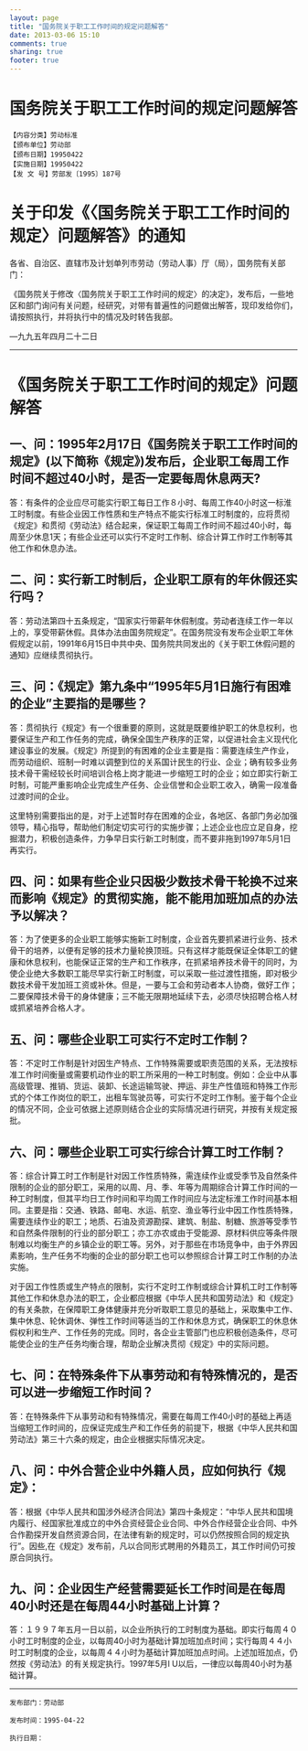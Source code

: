 ```yaml
---
layout: page
title: "国务院关于职工工作时间的规定问题解答"
date: 2013-03-06 15:10
comments: true
sharing: true
footer: true
---
```



# 国务院关于职工工作时间的规定问题解答

	【内容分类】劳动标准
	【颁布单位】劳动部
	【颁布日期】19950422
	【实施日期】19950422
	【发 文 号】劳部发〔1995〕187号

# 关于印发《〈国务院关于职工工作时间的规定〉问题解答》的通知


各省、自治区、直辖市及计划单列市劳动（劳动人事）厅（局），国务院有关部门：

《国务院关于修改〈国务院关于职工工作时间的规定〉的决定》，发布后，一些地区和部门询问有关问题，经研究，对带有普遍性的问题做出解答，现印发给你们，请按照执行，并将执行中的情况及时转告我部。

—九九五年四月二十二日

----

# 《国务院关于职工工作时间的规定》问题解答

## 一、问：1995年2月17日《国务院关于职工工作时间的规定》(以下简称《规定》)发布后，企业职工每周工作时间不超过40小时，是否一定要每周休息两天?

答：有条件的企业应尽可能实行职工每日工作８小时、每周工作40小时这一标淮工时制度。有些企业因工作性质和生产特点不能实行标准工时制度的，应将贯彻《规定》和贯彻《劳动法》结合起来，保证职工每周工作时间不超过40小时，每周至少休息1天；有些企业还可以实行不定时工作制、综合计算工作时工作制等其他工作和休息办法。

## 二、问：实行新工时制后，企业职工原有的年休假还实行吗？

答：劳动法第四十五条规定，“国家实行带薪年休假制度。劳动者连续工作一年以上的，享受带薪休假。具体办法由国务院规定”。在国务院没有发布企业职工年休假规定以前，1991年6月15日中共中央、国务院共同发出的《关于职工休假问题的通知》应继续贯彻执行。

## 三、问：《规定》第九条中“1995年5月1日施行有困难的企业”主要指的是哪些？

答：贯彻执行《规定》有一个很重要的原则，这就是既要维护职工的休息权利，也要保证生产和工作任务的完成，确保全国生产秩序的正常，以促进社会主义现代化建设事业的发展。《规定》所提到的有困难的企业主要是指：需要连续生产作业，而劳动组织、班制一时难以调整到位的关系国计民生的行业、企业；确有较多业务技术骨干需经较长时间培训合格上岗才能进一步缩短工时的企业；如立即实行新工时制，可能严重影响企业完成生产任务、企业信誉和企业职工收入，确需一段准备过渡时间的企业。

这里特别需要指出的是，对于上述暂时存在困难的企业，各地区、各部门务必加强领导，精心指导，帮助他们制定切实可行的实施步骤；上述企业也应立足自身，挖掘潜力，积极创造条件，力争早日实行新工时制度，而不要非拖到1997年5月1日再实行。

## 四、问：如果有些企业只因极少数技术骨干轮换不过来而影响《规定》的贯彻实施，能不能用加班加点的办法予以解决？

答：为了使更多的企业职工能够实施新工时制度，企业首先要抓紧进行业务、技术骨干的培养，以便有足够的技术力量轮换顶班。只有这样才能既保证全体职工的健康和休息权利，也能保证正常的生产和工作秩序，在抓紧培养技术骨干的同时，为使企业绝大多数职工能尽早实行新工时制度，可以采取一些过渡性措施，即对极少数技术骨干发加班工资或补休。但是，一要与工会和劳动者本人协商，做好工作；二要保障技术骨干的身体健康；三不能无限期地延续下去，必须尽快招聘合格人材或抓紧培养合格人才。

## 五、问：哪些企业职工可实行不定时工作制？

答：不定时工作制是针对因生产特点、工作特殊需要或职责范围的关系，无法按标准工作时间衡量或需要机动作业的职工所采用的一种工时制度。例如：企业中从事高级管理、推销、货运、装卸、长途运输驾驶、押运、非生产性值班和特殊工作形式的个体工作岗位的职工，出租车驾驶员等，可实行不定时工作制。鉴于每个企业的情况不同，企业可依据上述原则结合企业的实际情况进行研究，并按有关规定报批。

## 六、问：哪些企业职工可实行综合计算工时工作制？

答：综合计算工时工作制是针对因工作性质特殊，需连续作业或受季节及自然条件限制的企业的部分职工，采用的以周、月、季、年等为周期综合计算工作时间的一种工时制度，但其平均日工作时间和平均周工作时间应与法定标淮工作时间基本相同。主要是指：交通、铁路、邮电、水运、航空、渔业等行业中因工作性质特殊，需要连续作业的职工；地质、石油及资源勘探、建筑、制盐、制糖、旅游等受季节和自然条件限制的行业的部分职工；亦工亦农或由于受能源、原材料供应等条件限制难以均衡生产的乡镇企业的职工等。另外，对于那些在市场竞争中，由于外界因素影响，生产任务不均衡的企业的部分职工也可以参照综合计算工时工作制的办法实施。

对于因工作性质或生产特点的限制，实行不定时工作制或综合计算机工时工作制等其他工作和休息办法的职工，企业都应根据《中华人民共和国劳动法》和《规定》的有关条款，在保障职工身体健康并充分听取职工意见的基础上，采取集中工作、集中休息、轮休调休、弹性工作时间等适当的工作和休息方式，确保职工的休息休假权利和生产、工作任务的完成。同时，各企业主管部门也应积极创造条件，尽可能使企业的生产任务均衡合理，帮助企业解决贯彻《规定》中的实际问题。

## 七、问：在特殊条件下从事劳动和有特殊情况的，是否可以进一步缩短工作时间？

答：在特殊条件下从事劳动和有特殊情况，需要在每周工作40小时的基础上再适当缩短工作时间的，应保证完成生产和工作任务的前提下，根据《中华人民共和国劳动法》第三十六条的规定，由企业根据实际情况决定。

## 八、问：中外合营企业中外籍人员，应如何执行《规定》：

答：根据《中华人民共和国涉外经济合同法》第四十条规定：“中华人民共和国境内履行、经国家批准成立的中外合资经营企业合同、中外合作经营企业合同、中外合作勘探开发自然资源合同，在法律有新的规定时，可以仍然按照合同的规定执行”。因些,在《规定》发布前，凡以合同形式聘用的外籍员工，其工作时间仍可按原合同执行。

## 九、问：企业因生产经营需要延长工作时间是在每周40小时还是在每周44小时基础上计算？

答：１９９７年五月一日以前，以企业所执行的工时制度为基础。即实行每周４０小时工时制度的企业，以每周40小时为基础计算加班加点时间；实行每周４４小时工时制度的企业，以每周４４小时为基础计算加班加点时间。上述加班加点，仍然按《劳动法》的有关规定执行。1997年5月l U以后，一律应以每周40小时为基础计算。

---

	发布部门：劳动部

	发布时间：1995-04-22

	执行日期：


